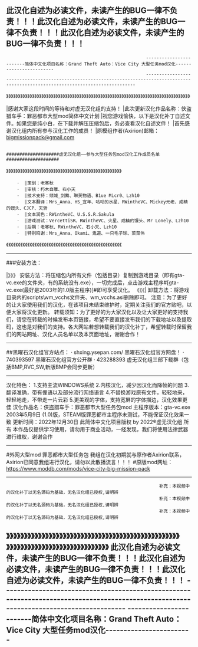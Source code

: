 此汉化自述为必读文件，未读产生的BUG一律不负责！！！此汉化自述为必读文件，未读产生的BUG一律不负责！！！此汉化自述为必读文件，未读产生的BUG一律不负责！！！
--------------------------------------------------------------------------------------------------------------------------------------------------------------------------------------------------------
                                                         ------------------------简体中文化项目名称：Grand Theft Auto：Vice City 大型任务mod汉化------------------------
                                                         ----------------------------------------------------------------------------------------------------------------------------------------
》》》》》》》》》》》》》》》》》》》》》》》》》》》》》》》》》》》》》》》》》》》》》》》》》》》》》》》》》》》》》》》》》》》》》》》》》》》》》》


 |感谢大家这段时间的等待和对虚无汉化组的支持！
 |此次更新汉化作品名称：侠盗猎车手：罪恶都市大型mod简体中文计划
 |祝您游戏愉快，以下是汉化补丁自述文件。如果您是纯小白，在下载并解压压缩包后，务必查看汉化自述文件！
 |首先感谢汉化组内所有参与汉化工作的成员！
 |原模组作者(Axirion)邮箱：bigmissionpack@gmail.com


                                                             ####################虚无汉化组——参与大型任务包mod汉化工作成员名单####################


》》》》》》》》》》》》》》》》》》》》》》》》》》》》》》》》》》》》》》》》》》》》》》》》》

        ·  |策划：老寒秋
        ·  |审核：朽木自雕、右小天
        ·  |技术支持：倾城_剑舞、琳芙物语、B1ue Micr0、Lzh10
        ·  |文本翻译：Mrs_Anna、HS_宜年、咕咕的水星、RWintheVC、Mickey元老、成精的馒头、CJCP、天骄
        ·  |文本润色：RWintheVC、U.S.S.R.Sakula
        ·  |游戏测试：VercettiSR、RWintheVC、火星、成精的馒头、Mr Lonely、Lzh10
        ·  |后期：老寒秋、RWintheVC、右小天、Lzh10
        ·  |特别鸣谢：Mrs_Anna、Okami、鬼道、一只毛子球、菜菜伟

《《《《《《《《《《《《《《《《《《《《《《《《《《《《《《《《《《《《《《《《《《《《《《《《《

-----------------------------------------------------------------------------------------------------------------------------------------------------------------------------------------------------------------------------------------------------------------------------------------------------------------------------------------------


###安装方法：

|》》》 安装方法：将压缩包内所有文件（包括目录）复制到游戏目录（即有gta-vc.exe的文件夹，有的系统没有.exe），一切完成后，点击游戏主程序#[gta-vc.exe(最好是2003年的1.0版主程序)]#即可享受汉化。
《《《| 卸载方法：将游戏目录内的scripts\wm_vcchs文件夹、wm_vcchs.asi删除即可。
注意：为了更好的让大家使用我们的汉化，在该项目未结束维护时，定期关注我们的官方贴吧，以便大家将汉化更新。
转载须知：为了更好的为大家汉化以及让大家更好的支持我们，请您在转载的时候发布本页链接，希望不要直接发布我们的下载地址以及提取码，这也是对我们的支持。各大网站若想转载我们的汉化补丁，希望转载时保留我们的网站网址、汉化人员名单以及本页面地址，谢谢合作！



-----------------------------------------------------------------------------------------------------------------------------------------------------------------------------------------------------------------------------------------------------------------------------------------------------------------------------------------------


##黑曜石汉化组官方站点：
· shxing.ysepan.com/        黑曜石汉化组官方网盘！
· 740393597        黑曜石汉化组官方公开群
· 423288393        虚无汉化组三部下载群（包括BMP,RVC,SW,新版BMP会同步更新）


-----------------------------------------------------------------------------------------------------------------------------------------------------------------------------------------------------------------------------------------------------------------------------------------------------------------------------------------------


汉化特色：
1.支持主流WINDOWS系统
2.内核汉化，减少因汉化而降帧的问题
3.翻译准确，带有俚语以及部分流行网络语言
4.不替换游戏原有文件，轻轻地来，轻轻地走，不带走一片云彩
5.更美观的字体，支持宽屏的字体描边，汉化效果更佳
汉化作品名：侠盗猎车手：罪恶都市大型任务包mod
主程序版本：gta-vc.exe 2003年5月9日 (1.0)版，STEAM版罪恶都市主程序未测试，不能保证汉化效果一致
更新时间：2022年12月30日
此简体中文化项目版权 by 2022®虚无汉化组 所有
本作品仅提供学习使用，请勿用于商业活动，一经发现，我们将使用法律武器进行维权，谢谢合作


-----------------------------------------------------------------------------------------------------------------------------------------------------------------

#外网大型mod  罪恶都市大型任务包   我组在汉化初期就与原作者Axirion联系，Axirion已同意我组进行汉化，请勿以此散播流言！！！
#原版mod网址：https://www.moddb.com/mods/vice-city-big-mission-pack

-----------------------------------------------------------------------------------------------------------------------------------------------------------------

                                                              补充：本视频中的汉化补丁以无名源码为基础，无名汉化组已授权,请明辨
                                                              补充：本视频中的汉化补丁以无名源码为基础，无名汉化组已授权,请明辨
                                                              补充：本视频中的汉化补丁以无名源码为基础，无名汉化组已授权,请明辨

》》》》》》》》》》》》》》》》》》》》》》》》》》》》》》》》》》》》》》》》》》》》》》》》》》》》》》》》》》》》》》》》》》》》》》》》》》》》》》
此汉化自述为必读文件，未读产生的BUG一律不负责！！！此汉化自述为必读文件，未读产生的BUG一律不负责！！！此汉化自述为必读文件，未读产生的BUG一律不负责！！！
                                                         ----------------------------------------------------------------------------------------------------------------------------------------
                                                         ------------------------简体中文化项目名称：Grand Theft Auto：Vice City 大型任务mod汉化------------------------
--------------------------------------------------------------------------------------------------------------------------------------------------------------------------------------------------------
